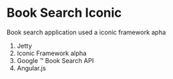 Book Search Iconic
================

Book search application used a iconic framework apha

1. Jetty
2. Iconic Framework alpha
3. Google &#8482; Book Search API
4. Angular.js

